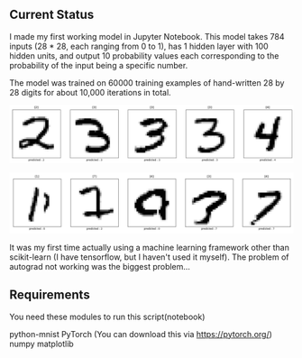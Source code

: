## Current Status
I made my first working model in Jupyter Notebook.
This model takes 784 inputs (28 * 28, each ranging from 0 to 1), has 1 hidden layer with 100 hidden units, and output 10 probability values each corresponding to the probability of the input being a specific number.

The model was trained on 60000 training examples of hand-written 28 by 28 digits for about 10,000 iterations in total.

![5 most correct](https://github.com/dragonoken/simple_nn_for_mnist/blob/master/most_correct_5.png)

![5 most incorrect](https://github.com/dragonoken/simple_nn_for_mnist/blob/master/most_incorrect_5.png)

It was my first time actually using a machine learning framework other than scikit-learn (I have tensorflow, but I haven't used it myself).
The problem of autograd not working was the biggest problem...

## Requirements
You need these modules to run this script(notebook)

python-mnist
PyTorch (You can download this via https://pytorch.org/)
numpy
matplotlib
